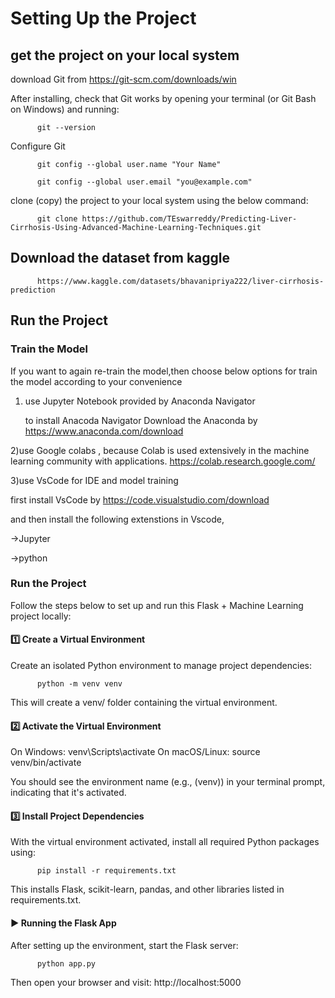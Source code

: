 # Setting Up the Project


## get the project on your local system
download Git from https://git-scm.com/downloads/win

After installing, check that Git works by opening your terminal (or Git Bash on Windows) and running:

          git --version

Configure Git

          git config --global user.name "Your Name"

          git config --global user.email "you@example.com"

clone (copy) the project to your local system using the below command:

          git clone https://github.com/TEswarreddy/Predicting-Liver-Cirrhosis-Using-Advanced-Machine-Learning-Techniques.git



## Download the dataset from kaggle

          https://www.kaggle.com/datasets/bhavanipriya222/liver-cirrhosis-prediction


## Run the Project


### Train the Model
If you want to again re-train the model,then choose below options for train the model according to your convenience


1) use Jupyter Notebook provided by Anaconda Navigator

   to install Anacoda Navigator Download the Anaconda by https://www.anaconda.com/download

2)use Google colabs , because Colab is used extensively in the machine learning community with applications. 
https://colab.research.google.com/

3)use VsCode for IDE and model training 

  first install VsCode by  https://code.visualstudio.com/download

  and then install the following extenstions in Vscode, 
  
  ->Jupyter
  
  ->python

### Run the  Project

Follow the steps below to set up and run this Flask + Machine Learning project locally:

#### 1️⃣ Create a Virtual Environment
Create an isolated Python environment to manage project dependencies:

          python -m venv venv
          
This will create a venv/ folder containing the virtual environment.

#### 2️⃣ Activate the Virtual Environment

On Windows:
          venv\Scripts\activate
On macOS/Linux:
          source venv/bin/activate
                    
You should see the environment name (e.g., (venv)) in your terminal prompt, indicating that it's activated.


#### 3️⃣ Install Project Dependencies

With the virtual environment activated, install all required Python packages using:

          pip install -r requirements.txt
          
This installs Flask, scikit-learn, pandas, and other libraries listed in requirements.txt.



#### ▶️ Running the Flask App
After setting up the environment, start the Flask server:

          python app.py
          
Then open your browser and visit: http://localhost:5000





